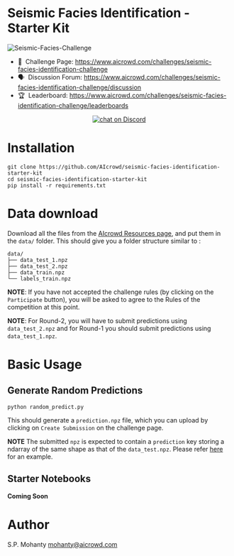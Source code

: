 # Seismic Facies Identification - Starter Kit

![Seismic-Facies-Challenge](https://i.imgur.com/8rBSM1Z.jpeg)


- 💪 &nbsp;Challenge Page: https://www.aicrowd.com/challenges/seismic-facies-identification-challenge
- 🗣️ &nbsp;Discussion Forum: https://www.aicrowd.com/challenges/seismic-facies-identification-challenge/discussion
- 🏆 &nbsp;Leaderboard: https://www.aicrowd.com/challenges/seismic-facies-identification-challenge/leaderboards

<p align="center">
 <a href="https://discord.gg/RC9d7cJ"><img src="https://img.shields.io/discord/657211973435392011?style=for-the-badge" alt="chat on Discord"></a>
</p>

# Installation

```
git clone https://github.com/AIcrowd/seismic-facies-identification-starter-kit
cd seismic-facies-identification-starter-kit
pip install -r requirements.txt
```

# Data download
Download all the files from the [AIcrowd Resources page](https://www.aicrowd.com/challenges/seismic-facies-identification-challenge/dataset_files),
and put them in the `data/` folder. This should give you a folder structure similar to : 

```
data/
├── data_test_1.npz
├── data_test_2.npz
├── data_train.npz
└── labels_train.npz
```


**NOTE**: If you have not accepted the challenge rules (by clicking on the `Participate` button), you will be asked to agree to the Rules of the competition at this point.

**NOTE**: For Round-2, you will have to submit predictions using `data_test_2.npz` and for Round-1 you should submit predictions using `data_test_1.npz`.

# Basic Usage

## Generate Random Predictions
```
python random_predict.py 
```

This should generate a `prediction.npz` file, which you can upload by clicking on `Create Submission` on the challenge page.

**NOTE** The submitted `npz` is expected to contain a `prediction` key storing a ndarray of the same shape as that of the `data_test.npz`.  Please refer [here](https://github.com/AIcrowd/seismic-facies-identification-starter-kit/blob/master/random_predict.py#L34) for an example.

## Starter Notebooks
**Coming Soon**

# Author
S.P. Mohanty <mohanty@aicrowd.com>
